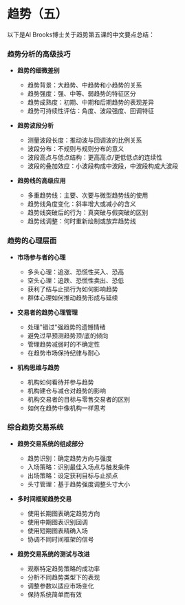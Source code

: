 # 趋势（五）

以下是Al Brooks博士关于趋势第五课的中文要点总结：

### 趋势分析的高级技巧
- **趋势的细微差别**
  - 趋势背景：大趋势、中趋势和小趋势的关系
  - 趋势强度：强、中等、弱趋势的特征区分
  - 趋势成熟度：初期、中期和后期趋势的表现差异
  - 趋势可持续性评估：角度、波段强度、回调特征

- **趋势波段分析**
  - 测量波段长度：推动波与回调波的比例关系
  - 波段分布：不规则与规则分布的意义
  - 波段高点与低点结构：更高高点/更低低点的连续性
  - 波段的叠加效应：小波段构成中波段，中波段构成大波段

- **趋势线的高级应用**
  - 多重趋势线：主要、次要与微型趋势线的使用
  - 趋势线角度变化：斜率增大或减小的含义
  - 趋势线突破后的行为：真突破与假突破的区别
  - 趋势线调整：何时重新绘制或放弃趋势线

### 趋势的心理层面
- **市场参与者的心理**
  - 多头心理：追涨、恐慌性买入、恐高
  - 空头心理：追跌、恐慌性卖出、恐低
  - 获利了结与止损行为如何影响趋势
  - 群体心理如何推动趋势形成与延续

- **交易者的趋势心理管理**
  - 处理"错过"强趋势的遗憾情绪
  - 避免过早预测趋势顶/底的倾向
  - 管理趋势减弱时的不确定性
  - 在趋势市场保持纪律与耐心

- **机构思维与趋势**
  - 机构如何看待并参与趋势
  - 机构建仓与减仓对趋势的影响
  - 机构交易者的目标与零售交易者的区别
  - 如何在趋势中像机构一样思考

### 综合趋势交易系统
- **趋势交易系统的组成部分**
  - 趋势识别：确定趋势方向与强度
  - 入场策略：识别最佳入场点与触发条件
  - 出场策略：设定获利目标与止损点
  - 头寸管理：基于趋势强度调整头寸大小

- **多时间框架趋势交易**
  - 使用长期图表确定趋势方向
  - 使用中期图表识别回调
  - 使用短期图表精确入场
  - 协调不同时间框架的信号

- **趋势交易系统的测试与改进**
  - 观察特定趋势策略的成功率
  - 分析不同趋势类型下的表现
  - 调整参数以适应市场变化
  - 保持系统简单而有效 